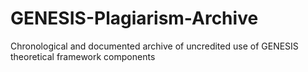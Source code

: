 # GENESIS-Plagiarism-Archive
Chronological and documented archive of uncredited use of GENESIS theoretical framework components
